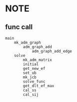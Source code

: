 # NOTE

## func call

```
main
	mk_adm_graph
		adm_graph_add
			adm_graph_add_edge
	solve
		mk_adm_matrix
		initial
		get_new_ef
		set_ub
		mk_jcb
		solve_func
		get_dlt_ef_max
		cal_ss
		cal_sij
```

